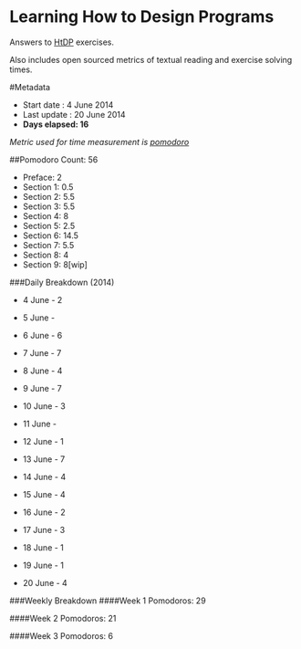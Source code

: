 Learning How to Design Programs
===============================

Answers to [HtDP](http://htdp.org/2003-09-26/Book/curriculum-Z-H-1.html)
exercises.

Also includes open sourced metrics of textual reading and exercise solving times.


#Metadata
- Start date : 4 June 2014
- Last update : 20 June 2014
- **Days elapsed: 16**

_Metric used for time measurement is [pomodoro](http://pomodorotechnique.com)_

##Pomodoro Count: 56

- Preface: 2
- Section 1: 0.5
- Section 2: 5.5
- Section 3: 5.5
- Section 4: 8
- Section 5: 2.5
- Section 6: 14.5
- Section 7: 5.5
- Section 8: 4
- Section 9: 8[wip]

###Daily Breakdown (2014)
- 4 June - 2
- 5 June - 
- 6 June - 6
- 7 June - 7
- 8 June - 4
- 9 June - 7
- 10 June - 3

- 11 June - 
- 12 June - 1
- 13 June - 7
- 14 June - 4
- 15 June - 4
- 16 June - 2
- 17 June - 3

- 18 June - 1
- 19 June - 1
- 20 June - 4

###Weekly Breakdown
####Week 1
Pomodoros: 29

####Week 2
Pomodoros: 21

####Week 3
Pomodoros: 6
